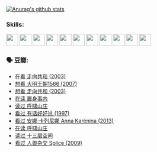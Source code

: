 
[![Anurag's github stats](https://github-readme-stats.vercel.app/api?username=w940853815)](https://github.com/anuraghazra/github-readme-stats)

### Skills:

<code><img height="32" src="https://cdn.jsdelivr.net/npm/simple-icons@v5/icons/python.svg"></code>
<code><img height="32" src="https://cdn.jsdelivr.net/npm/simple-icons@v5/icons/javascript.svg"></code>
<code><img height="32" src="https://cdn.jsdelivr.net/npm/simple-icons@v5/icons/django.svg"></code>
<code><img height="32" src="https://cdn.jsdelivr.net/npm/simple-icons@v5/icons/flask.svg"></code>
<code><img height="32" src="https://cdn.jsdelivr.net/npm/simple-icons@v5/icons/vuetify.svg"></code>
<code><img height="32" src="https://cdn.jsdelivr.net/npm/simple-icons@v5/icons/git.svg"></code>
<code><img height="32" src="https://cdn.jsdelivr.net/npm/simple-icons@v5/icons/docker.svg"></code>
<code><img height="32" src="https://cdn.jsdelivr.net/npm/simple-icons@v5/icons/postgresql.svg"></code>
<code><img height="32" src="https://cdn.jsdelivr.net/npm/simple-icons@v5/icons/elasticsearch.svg"></code>
<code><img height="32" src="https://cdn.jsdelivr.net/npm/simple-icons@v5/icons/macos.svg"></code>
<code><img height="32" src="https://cdn.jsdelivr.net/npm/simple-icons@v5/icons/linux.svg"></code>

### 🗣 豆瓣:

<!-- DOUBAN-ACTIVITIES:START -->
- [在看 走向共和‎ (2003)](https://www.douban.com/people/136069238/status/3711470443/?_i=41399845)
- [想看 大明王朝1566‎ (2007)](https://www.douban.com/people/136069238/status/3710980213/?_i=41399845)
- [想看 走向共和‎ (2003)](https://www.douban.com/people/136069238/status/3710980002/?_i=41399845)
- [在读 置身事内](https://www.douban.com/people/136069238/status/3710472151/?_i=41399845)
- [读过 呼啸山庄](https://www.douban.com/people/136069238/status/3710470617/?_i=41399845)
- [看过 有话好好说‎ (1997)](https://www.douban.com/people/136069238/status/3709833172/?_i=41399845)
- [看过 安娜·卡列尼娜 Anna Karénina‎ (2013)](https://www.douban.com/people/136069238/status/3708942010/?_i=41399845)
- [在读 呼啸山庄](https://www.douban.com/people/136069238/status/3701626992/?_i=41399845)
- [读过 十三层空间](https://www.douban.com/people/136069238/status/3700755247/?_i=41399845)
- [看过 人兽杂交 Splice‎ (2009)](https://www.douban.com/people/136069238/status/3700243036/?_i=41399845)
<!-- DOUBAN-ACTIVITIES:END -->
<!--
**w940853815/w940853815** is a ✨ _special_ ✨ repository because its `README.md` (this file) appears on your GitHub profile.

Here are some ideas to get you started:

- 🔭 I’m currently working on ...
- 🌱 I’m currently learning ...
- 👯 I’m looking to collaborate on ...
- 🤔 I’m looking for help with ...
- 💬 Ask me about ...
- 📫 How to reach me: ...
- 😄 Pronouns: ...
- ⚡ Fun fact: ...
-->
